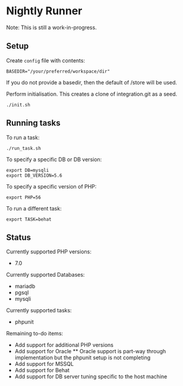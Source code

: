 Nightly Runner
==============

Note: This is still a work-in-progress.

Setup
-----
Create `config` file with contents:

    BASEDIR="/your/preferred/workspace/dir"

If you do not provide a basedir, then the default of /store will be used.

Perform initialisation. This creates a clone of integration.git as a seed.

    ./init.sh

Running tasks
-------------

To run a task:

    ./run_task.sh

To specify a specific DB or DB version:

    export DB=mysqli
    export DB_VERSION=5.6

To specify a specific version of PHP:

    export PHP=56

To run a different task:

    export TASK=behat

Status
------

Currently supported PHP versions:
* 7.0

Currently supported Databases:
* mariadb
* pgsql
* mysqli

Currently supported tasks:
* phpunit

Remaining to-do items:
* Add support for additional PHP versions
* Add support for Oracle
** Oracle support is part-way through implementation but the phpunit setup is not completing
* Add support for MSSQL
* Add support for Behat
* Add support for DB server tuning specific to the host machine
